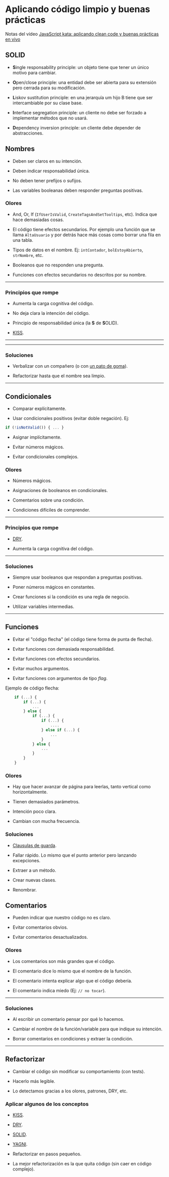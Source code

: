# Aplicando código limpio y buenas prácticas

Notas del vídeo [JavaScript kata: aplicando clean code y buenas prácticas en vivo](https://www.youtube.com/watch?v=C5IrXwu6nSQ)

## SOLID

- **S**ingle responsability principle: un objeto tiene que tener un único motivo para cambiar.

- **O**pen/close principle: una entidad debe ser abierta para su extensión pero cerrada para su modificación.

- **L**iskov sustitution principle: en una jerarquía um hijo B tiene que ser intercambiable por su clase base.

- **I**nterface segregation principle: un cliente no debe ser forzado a implementar métodos que no usará.

- **D**ependency inversion principle: un cliente debe depender de abstracciones.


## Nombres

- Deben ser claros en su intención.

- Deben indicar responsabilidad única.

- No deben tener prefijos o sufijos.

- Las variables booleanas deben responder preguntas positivas.


### Olores

- And, Or, If (`IfUserIsValid`, `CreateTagsAndSetTooltips`, etc). Indica que hace demasiadas cosas.

- El código tiene efectos secundarios. Por ejemplo una función que se llama `AltaUsuario` y por detrás hace más cosas como borrar una fila en una tabla.

- Tipos de datos en el nombre. Ej: `intContador`, `bolEstoyAbierto`, `strNombre`, etc.

- Booleanos que no responden una pregunta.

- Funciones con efectos secundarios no descritos por su nombre.

---

### Principios que rompe

- Aumenta la carga cognitiva del código. 

- No deja clara la intención del código.

- Principio de responsabilidad única (la **S** de **S**OLID).

- [KISS](https://es.wikipedia.org/wiki/Principio_KISS).

---

---

### Soluciones

- Verbalizar con un compañero (o con [un pato de goma](https://es.wikipedia.org/wiki/M%C3%A9todo_de_depuraci%C3%B3n_del_patito_de_goma)).

- Refactorizar hasta que el nombre sea limpio.

---


## Condicionales

- Comparar explícitamente.

- Usar condicionales positivos (evitar doble negación). Ej:

```javascript
if (!isNotValid()) { ... }
```

- Asignar implícitamente.

- Evitar números mágicos.

- Evitar condicionales complejos.

### Olores

- Números mágicos.

- Asignaciones de booleanos en condicionales.

- Comentarios sobre una condición.

- Condiciones difíciles de comprender.

---

### Principios que rompe

- [DRY](https://es.wikipedia.org/wiki/No_te_repitas).

- Aumenta la carga cognitiva del código.

---

### Soluciones

- Siempre usar booleanos que respondan a preguntas positivas.

- Poner números mágicos en constantes.

- Crear funciones si la condición es una regla de negocio.

- Utilizar variables intermedias.

---


## Funciones

- Evitar el "código flecha" (el código tiene forma de punta de flecha).

- Evitar funciones con demasiada responsabilidad.

- Evitar funciones con efectos secundarios.

- Evitar muchos argumentos.

- Evitar funciones con argumentos de tipo *flag*.

Ejemplo de código flecha:

```javascript
    if (...) {
        if (...) {
            ...
        } else {
            if (...) {
                if (...) {
                    ....
                } else if (...) {
                    ...
                }
            } else {
                ...
            }
        }
    }
```

### Olores

- Hay que hacer avanzar de página para leerlas, tanto vertical como horizontalmente.

- Tienen demasiados parámetros.

- Intención poco clara.

- Cambian con mucha frecuencia.


### Soluciones

- [Clausulas de guarda](https://refactoring.com/catalog/replaceNestedConditionalWithGuardClauses.html).

- Fallar rápido. Lo mismo que el punto anterior pero lanzando excepciones.

- Extraer a un método.

- Crear nuevas clases.

- Renombrar.


## Comentarios

- Pueden indicar que nuestro código no es claro.

- Evitar comentarios obvios.

- Evitar comentarios desactualizados.


### Olores

- Los comentarios son más grandes que el código.

- El comentario dice lo mismo que el nombre de la función.

- El comentario intenta explicar algo que el código debería.

- El comentario indica miedo (Ej: `// no tocar`).

---

### Soluciones

- Al escribir un comentario pensar por qué lo hacemos.

- Cambiar el nombre de la función/variable para que indique su intención.

- Borrar comentarios en condiciones y extraer la condición.

---


## Refactorizar

- Cambiar el código sin modificar su comportamiento (con tests).

- Hacerlo más legible.

- Lo detectamos gracias a los olores, patrones, DRY, etc.


### Aplicar algunos de los conceptos

- [KISS](https://es.wikipedia.org/wiki/Principio_KISS).

- [DRY](https://es.wikipedia.org/wiki/No_te_repitas).

- [SOLID](https://es.wikipedia.org/wiki/SOLID).

- [YAGNI](https://es.wikipedia.org/wiki/YAGNI).

- Refactorizar en pasos pequeños.

- La mejor refactorización es la que quita código (sin caer en código complejo).
